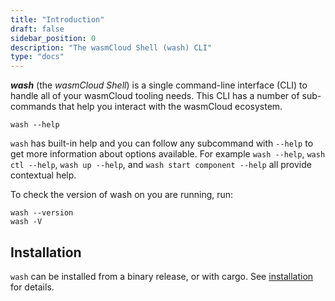 ```yaml
---
title: "Introduction"
draft: false
sidebar_position: 0
description: "The wasmCloud Shell (wash) CLI"
type: "docs"
---
```


**_wash_** (the _wasmCloud Shell_) is a single command-line interface (CLI) to handle all of your wasmCloud tooling needs. This CLI has a number of sub-commands that help you interact with the wasmCloud ecosystem.

```
wash --help
```

`wash` has built-in help and you can follow any subcommand with `--help` to get more information about options available. For example `wash --help`, `wash ctl --help`, `wash up --help`, and `wash start component --help` all provide contextual help.

To check the version of wash on you are running, run:

```
wash --version
wash -V
```

## Installation

`wash` can be installed from a binary release, or with cargo. See [installation](/docs/installation) for details.
